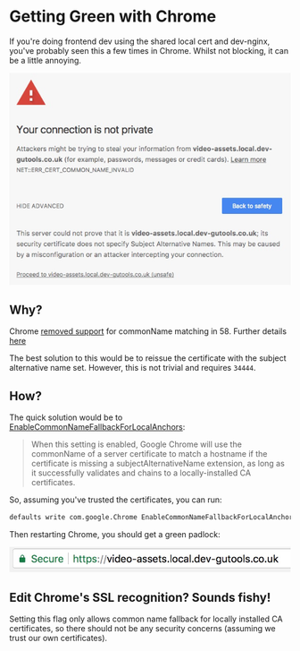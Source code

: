 # Getting Green with Chrome

If you're doing frontend dev using the shared local cert and dev-nginx, you've probably seen this a few times in Chrome. 
Whilst not blocking, it can be a little annoying.

![img](./img/chrome-warning.png)

## Why?
Chrome [removed support](https://www.chromestatus.com/feature/4981025180483584) for commonName matching in 58. 
Further details [here](https://developers.google.com/web/updates/2017/03/chrome-58-deprecations#remove_support_for_commonname_matching_in_certificates)

The best solution to this would be to reissue the certificate with the subject alternative name set. 
However, this is not trivial and requires `34444`.

## How?
The quick solution would be to [EnableCommonNameFallbackForLocalAnchors](https://www.chromium.org/administrators/policy-list-3#EnableCommonNameFallbackForLocalAnchors):

> When this setting is enabled, Google Chrome will use the commonName of a server certificate to match a hostname if the 
certificate is missing a subjectAlternativeName extension, as long as it successfully validates and chains to a 
locally-installed CA certificates.

So, assuming you've trusted the certificates, you can run:

```bash
defaults write com.google.Chrome EnableCommonNameFallbackForLocalAnchors -bool true
```

Then restarting Chrome, you should get a green padlock:

![img](./img/green.png)

## Edit Chrome's SSL recognition? Sounds fishy!
Setting this flag only allows common name fallback for locally installed CA certificates, 
so there should not be any security concerns (assuming we trust our own certificates).
